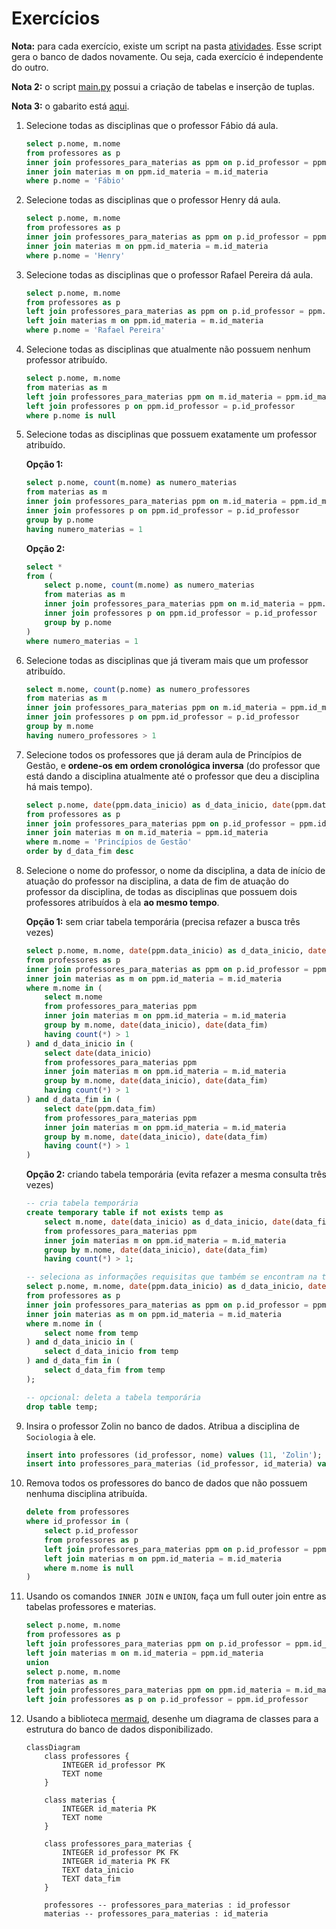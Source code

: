 # Exercícios

**Nota:** para cada exercício, existe um script na pasta [atividades](../atividades). Esse script gera o banco de dados 
novamente. Ou seja, cada exercício é independente do outro.

**Nota 2:** o script [main.py](../atividades/main.py) possui a criação de tabelas e inserção de tuplas. 
                                   
**Nota 3:** o gabarito está [aqui](gabarito.md).

1. Selecione todas as disciplinas que o professor Fábio dá aula.

   ```sql
   select p.nome, m.nome
   from professores as p
   inner join professores_para_materias as ppm on p.id_professor = ppm.id_professor
   inner join materias m on ppm.id_materia = m.id_materia
   where p.nome = 'Fábio'
   ```

2. Selecione todas as disciplinas que o professor Henry dá aula.

   ```sql
   select p.nome, m.nome
   from professores as p
   inner join professores_para_materias as ppm on p.id_professor = ppm.id_professor
   inner join materias m on ppm.id_materia = m.id_materia
   where p.nome = 'Henry'
   ```

3. Selecione todas as disciplinas que o professor Rafael Pereira dá aula.

   ```sql
   select p.nome, m.nome
   from professores as p
   left join professores_para_materias as ppm on p.id_professor = ppm.id_professor
   left join materias m on ppm.id_materia = m.id_materia
   where p.nome = 'Rafael Pereira'
   ```

4. Selecione todas as disciplinas que atualmente não possuem nenhum professor atribuído.

   ```sql
   select p.nome, m.nome
   from materias as m
   left join professores_para_materias ppm on m.id_materia = ppm.id_materia
   left join professores p on ppm.id_professor = p.id_professor
   where p.nome is null
   ```

5. Selecione todas as disciplinas que possuem exatamente um professor atribuído.

   **Opção 1:**

   ```sql
   select p.nome, count(m.nome) as numero_materias
   from materias as m
   inner join professores_para_materias ppm on m.id_materia = ppm.id_materia
   inner join professores p on ppm.id_professor = p.id_professor
   group by p.nome
   having numero_materias = 1
   ```

   **Opção 2:**

   ```sql
   select *
   from (
       select p.nome, count(m.nome) as numero_materias
       from materias as m
       inner join professores_para_materias ppm on m.id_materia = ppm.id_materia
       inner join professores p on ppm.id_professor = p.id_professor
       group by p.nome
   )
   where numero_materias = 1
   ```

6. Selecione todas as disciplinas que já tiveram mais que um professor atribuído.

   ```sql
   select m.nome, count(p.nome) as numero_professores
   from materias as m
   inner join professores_para_materias ppm on m.id_materia = ppm.id_materia
   inner join professores p on ppm.id_professor = p.id_professor
   group by m.nome
   having numero_professores > 1
   ```

7. Selecione todos os professores que já deram aula de Princípios de Gestão, e **ordene-os em ordem cronológica 
   inversa** (do professor que está dando a disciplina atualmente até o professor que deu a disciplina há mais tempo).

   ```sql
   select p.nome, date(ppm.data_inicio) as d_data_inicio, date(ppm.data_fim) as d_data_fim
   from professores as p
   inner join professores_para_materias ppm on p.id_professor = ppm.id_professor
   inner join materias m on m.id_materia = ppm.id_materia
   where m.nome = 'Princípios de Gestão'
   order by d_data_fim desc
   ```

8. Selecione o nome do professor, o nome da disciplina, a data de início de atuação do professor na disciplina, 
   a data de fim de atuação do professor da disciplina, de todas as disciplinas que possuem dois professores atribuídos
   à ela **ao mesmo tempo**.

   **Opção 1:** sem criar tabela temporária (precisa refazer a busca três vezes)

   ```sql
   select p.nome, m.nome, date(ppm.data_inicio) as d_data_inicio, date(ppm.data_fim) as d_data_fim
   from professores as p
   inner join professores_para_materias as ppm on p.id_professor = ppm.id_professor
   inner join materias as m on ppm.id_materia = m.id_materia
   where m.nome in (
       select m.nome
       from professores_para_materias ppm
       inner join materias m on ppm.id_materia = m.id_materia
       group by m.nome, date(data_inicio), date(data_fim)
       having count(*) > 1
   ) and d_data_inicio in (
       select date(data_inicio)
       from professores_para_materias ppm
       inner join materias m on ppm.id_materia = m.id_materia
       group by m.nome, date(data_inicio), date(data_fim)
       having count(*) > 1
   ) and d_data_fim in (
       select date(ppm.data_fim)
       from professores_para_materias ppm
       inner join materias m on ppm.id_materia = m.id_materia
       group by m.nome, date(data_inicio), date(data_fim)
       having count(*) > 1
   )
   ```

   **Opção 2:** criando tabela temporária (evita refazer a mesma consulta três vezes)

   ```sql
   -- cria tabela temporária
   create temporary table if not exists temp as
       select m.nome, date(data_inicio) as d_data_inicio, date(data_fim) as d_data_fim
       from professores_para_materias ppm
       inner join materias m on ppm.id_materia = m.id_materia
       group by m.nome, date(data_inicio), date(data_fim)
       having count(*) > 1;
   
   -- seleciona as informações requisitas que também se encontram na tabela temporária
   select p.nome, m.nome, date(ppm.data_inicio) as d_data_inicio, date(ppm.data_fim) as d_data_fim
   from professores as p
   inner join professores_para_materias as ppm on p.id_professor = ppm.id_professor
   inner join materias as m on ppm.id_materia = m.id_materia
   where m.nome in (
       select nome from temp
   ) and d_data_inicio in (
       select d_data_inicio from temp
   ) and d_data_fim in (
       select d_data_fim from temp
   );
   
   -- opcional: deleta a tabela temporária
   drop table temp;
   ```

9. Insira o professor Zolin no banco de dados. Atribua a disciplina de `Sociologia` à ele.

   ```sql
   insert into professores (id_professor, nome) values (11, 'Zolin');
   insert into professores_para_materias (id_professor, id_materia) values (11, 4);
   ```

10. Remova todos os professores do banco de dados que não possuem nenhuma disciplina atribuída.

    ```sql
    delete from professores
    where id_professor in (
        select p.id_professor
        from professores as p
        left join professores_para_materias ppm on p.id_professor = ppm.id_professor
        left join materias m on ppm.id_materia = m.id_materia
        where m.nome is null
    )
    ```

11. Usando os comandos `INNER JOIN` e `UNION`, faça um full outer join entre as tabelas professores e materias.

    ```sql
    select p.nome, m.nome
    from professores as p
    left join professores_para_materias ppm on p.id_professor = ppm.id_professor
    left join materias m on m.id_materia = ppm.id_materia
    union
    select p.nome, m.nome
    from materias as m
    left join professores_para_materias ppm on ppm.id_materia = m.id_materia
    left join professores as p on p.id_professor = ppm.id_professor
    ```

12. Usando a biblioteca [mermaid](https://mermaid-js.github.io/mermaid/#/), desenhe um diagrama de classes para a 
    estrutura do banco de dados disponibilizado. 
    
    ```mermaid
    classDiagram
        class professores {
            INTEGER id_professor PK
            TEXT nome
        }
        
        class materias {
            INTEGER id_materia PK
            TEXT nome
        }
        
        class professores_para_materias {
            INTEGER id_professor PK FK
            INTEGER id_materia PK FK
            TEXT data_inicio
            TEXT data_fim 
        }
        
        professores -- professores_para_materias : id_professor
        materias -- professores_para_materias : id_materia
    ```